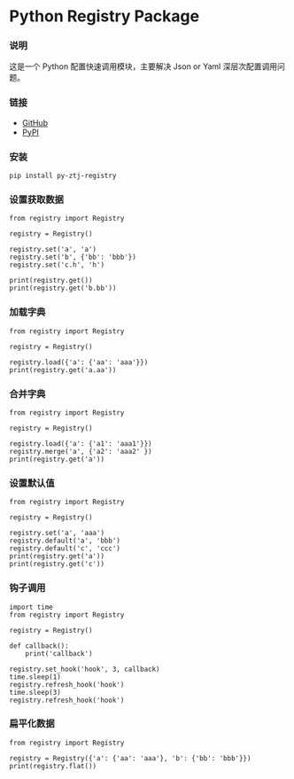 # Python Registry Package

### 说明
这是一个 Python 配置快速调用模块，主要解决 Json or Yaml 深层次配置调用问题。

### 链接
- [GitHub](https://github.com/ztj-package/py-registry)
- [PyPI](https://pypi.org/project/py-ztj-registry)

### 安装
```
pip install py-ztj-registry
```

### 设置获取数据
```
from registry import Registry

registry = Registry()

registry.set('a', 'a')
registry.set('b', {'bb': 'bbb'})
registry.set('c.h', 'h')

print(registry.get())
print(registry.get('b.bb'))
```

### 加载字典
```
from registry import Registry

registry = Registry()

registry.load({'a': {'aa': 'aaa'}})
print(registry.get('a.aa'))
```

### 合并字典
```
from registry import Registry

registry = Registry()

registry.load({'a': {'a1': 'aaa1'}})
registry.merge('a', {'a2': 'aaa2' })
print(registry.get('a'))
```

### 设置默认值
```
from registry import Registry

registry = Registry()

registry.set('a', 'aaa')
registry.default('a', 'bbb')
registry.default('c', 'ccc')
print(registry.get('a'))
print(registry.get('c'))
```

### 钩子调用
```
import time
from registry import Registry

registry = Registry()

def callback():
    print('callback')

registry.set_hook('hook', 3, callback)
time.sleep(1)
registry.refresh_hook('hook')
time.sleep(3)
registry.refresh_hook('hook')
```

### 扁平化数据
```
from registry import Registry

registry = Registry({'a': {'aa': 'aaa'}, 'b': {'bb': 'bbb'}})
print(registry.flat())
```

